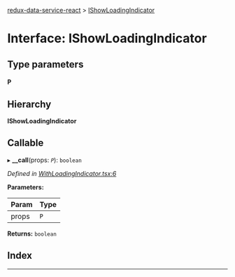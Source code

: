 [redux-data-service-react](../README.md) > [IShowLoadingIndicator](../interfaces/ishowloadingindicator.md)

# Interface: IShowLoadingIndicator

## Type parameters
#### P 
## Hierarchy

**IShowLoadingIndicator**

## Callable
▸ **__call**(props: *`P`*): `boolean`

*Defined in [WithLoadingIndicator.tsx:6](https://github.com/Rediker-Software/redux-data-service-react/blob/bf1008a/src/WithLoadingIndicator.tsx#L6)*

**Parameters:**

| Param | Type |
| ------ | ------ |
| props | `P` |

**Returns:** `boolean`

## Index

---

